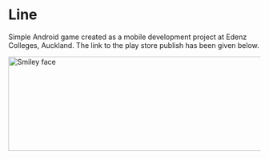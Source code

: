 # Line
Simple Android game created as a mobile development project at Edenz Colleges, Auckland. The link to the play store publish has been given below.


<a href="https://play.google.com/store/apps/details?id=edenz.game">
<img src="https://scontent.fhlz1-1.fna.fbcdn.net/v/t1.0-9/36832213_1864103500279036_2877875624465137664_n.jpg?_nc_cat=0&oh=0c21c8e54c2e9077571c60ebdc07153a&oe=5BEB7EFE" alt="Smiley face" width="606" height="189">
</a>
